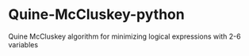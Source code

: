 # Quine-McCluskey-python
Quine McCluskey algorithm for minimizing logical expressions with 2-6 variables
